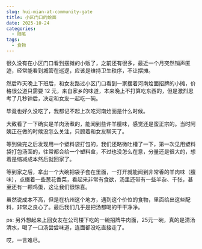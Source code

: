 ```yaml
---
slug: hui-mian-at-community-gate
title: 小区门口的烩面
date: 2025-10-24
categories: 
  - 随笔
tags: 
  - 食物
---
```


很久没有在小区门口看到摆摊的小贩了，之前还有很多，最近一个月突然销声匿迹，经常能看到城管在巡逻，应该是维持卫生秩序，不让摆摊。

然后昨天晚上下班后，和女友路过小区门口看到一家摆着河南烩面招牌的小摊，价格很公道只需要 12 元，来自家乡的味道，本来晚上不打算吃东西的，但是激烈思考了几秒钟后，决定和女友一起吃一碗。

毕竟也好久没吃了，我都记不起上次吃河南烩面是什么时候。

大致看了一下确实是羊肉汤煮的，能闻到些许羊膻味，感觉还是蛮正宗的。当时阿姨正在做的时候没怎么关注，只顾着和女友聊天了。

等到做完之后发现用一个塑料袋打包的，我们还略微吐槽了一下，第一次见用塑料袋打包汤面的，往常都会给一个塑料盒，不过也没怎么在意，分量还是很大的，想着是缩减成本然后就回家了。

等到家之后，拿出一个大碗把袋子套在里面，一打开就能闻到非常香的羊肉味（膻味），点缀着一些葱花香菜，看起来非常有食欲，汤里还带有一些羊杂、千张，甚至还有一颗鸡蛋，这让我们很惊喜。

虽然说成本不高，但是在杭州这个地方，遇到这个价位的食物，里面给出这些配料，非常之良心了。最后我们几乎是把汤都喝的干干净净。

ps: 另外想起来上回女友在公司楼下吃的一碗招牌牛肉面，25元一碗，真的是清汤清水，喝了一口汤尝尝味道，连面都没吃直接走了。

哎，一言难尽。
